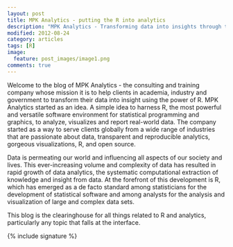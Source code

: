 ```yaml
---
layout: post
title: MPK Analytics - putting the R into analytics
description: "MPK Analytics - Transforming data into insights through the power of R"
modified: 2012-08-24
category: articles
tags: [R]
image:
  feature: post_images/image1.png
comments: true  
---
```


Welcome to the blog of MPK Analytics - the consulting and training company whose mission it is to help clients in academia, industry and government to transform their data into insight using the power of R. MPK Analytics started as an idea. A simple idea to harness R, the most powerful and versatile software environment for statistical programming and graphics, to analyze, visualizes and report real-world data. The company started as a way to serve clients globally from a wide range of industries that are passionate about data, transparent and reproducible analytics, gorgeous visualizations, R, and open source.

Data is permeating our world and influencing all aspects of our society and lives. This ever-increasing volume and complexity of data has resulted in rapid growth of data analytics, the systematic computational extraction of knowledge and insight from data. At the forefront of this development is R, which has emerged as a de facto standard among statisticians for the development of statistical software and among analysts for the analysis and visualization of large and complex data sets.

This blog is the clearinghouse for all things related to R and analytics, particularly any topic that falls at the interface.

{% include signature %}
